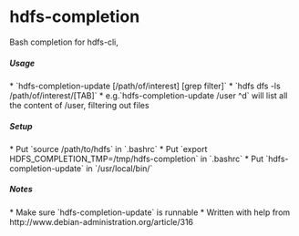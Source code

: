 hdfs-completion
===============

Bash completion for hdfs-cli,
<h5>Usage</h5>
* `hdfs-completion-update [/path/of/interest] [grep filter]`
* `hdfs dfs -ls /path/of/interest/[TAB]`
* e.g.`hdfs-completion-update /user ^d` will list all the content of /user, filtering out files

<h5>Setup</h5>
* Put `source /path/to/hdfs` in `.bashrc`
* Put `export HDFS_COMPLETION_TMP=/tmp/hdfs-completion` in `.bashrc`
* Put `hdfs-completion-update` in `/usr/local/bin/`

<h5>Notes</h5>
* Make sure `hdfs-completion-update` is runnable
* Written with help from http://www.debian-administration.org/article/316
